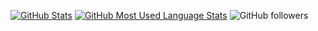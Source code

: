 [![GitHub Stats](https://github-readme-stats.vercel.app/api?username=iSaluki&show_icons=true)](https://GitHub.com/isaluki)
[![GitHub Most Used Language Stats](https://github-readme-stats.vercel.app/api/top-langs/?username=isaluki&langs_count=10)](https://GitHub.com/isaluki)
![GitHub followers](https://img.shields.io/github/followers/isaluki?style=flat-square)
